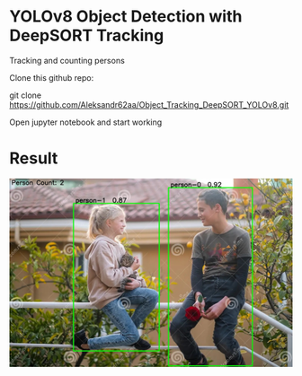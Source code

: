 # YOLOv8 Object Detection with DeepSORT Tracking
Tracking and counting persons


Clone this github repo: 

git clone https://github.com/Aleksandr62aa/Object_Tracking_DeepSORT_YOLOv8.git

Open jupyter notebook and start working

# Result
![1](https://github.com/Aleksandr62aa/Object_Tracking_DeepSORT_YOLOv8/blob/main/Persons_1.jpg)


